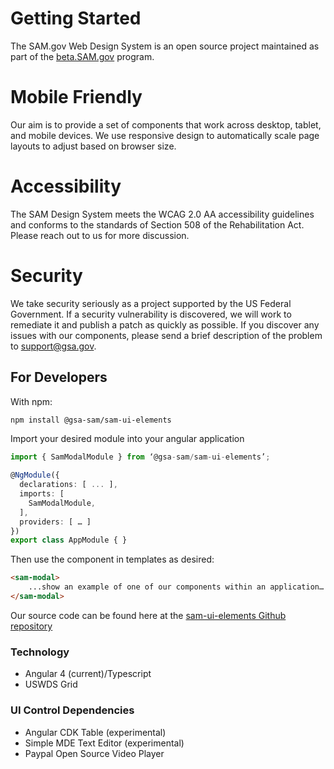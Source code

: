 # Getting Started

The SAM.gov Web Design System is an open source project maintained as part of the [beta.SAM.gov](https://beta.SAM.gov) program.

# Mobile Friendly
Our aim is to provide a set of components that work across desktop, tablet, and mobile devices. We use responsive design to automatically scale page layouts to adjust based on browser size.

# Accessibility
The SAM Design System meets the WCAG 2.0 AA accessibility guidelines and conforms to the standards of Section 508 of the Rehabilitation Act. Please reach out to us for more discussion.

# Security
We take security seriously as a project supported by the US Federal Government. If a security vulnerability is discovered, we will work to remediate it and publish a patch as quickly as possible. If you discover any issues with our components, please send a brief description of the problem to support@gsa.gov.

## For Developers
With npm:

```bash
npm install @gsa-sam/sam-ui-elements
```

Import your desired module into your angular application

```typescript
import { SamModalModule } from ‘@gsa-sam/sam-ui-elements’;

@NgModule({
  declarations: [ ... ],
  imports: [
    SamModalModule,
  ],
  providers: [ … ]
})
export class AppModule { }
```

Then use the component in templates as desired:

```html
<sam-modal>
    ...show an example of one of our components within an application…
</sam-modal>
```

Our source code can be found here at the [sam-ui-elements Github repository](https://github.com/GSA/sam-ui-elements)

### Technology
* Angular 4 (current)/Typescript
* USWDS Grid

### UI Control Dependencies
* Angular CDK Table (experimental)
* Simple MDE Text Editor (experimental)
* Paypal Open Source Video Player

